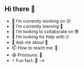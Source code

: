 ## Hi there 👋

- 🔭 I’m currently working on 😣
- 🌱 I’m currently learning 😬
- 👯 I’m looking to collaborate on 😎
- 🤔 I’m looking for help with 🙄
- 💬 Ask me about 👹
- 📫 How to reach me: 🧐
- 😄 Pronouns: 🦾
- ⚡ Fun fact: 🐫
-->
